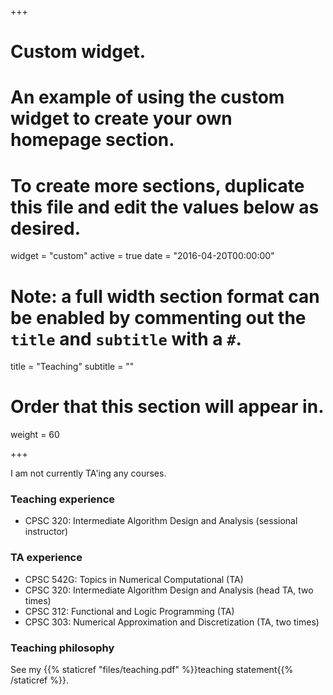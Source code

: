 +++
# Custom widget.
# An example of using the custom widget to create your own homepage section.
# To create more sections, duplicate this file and edit the values below as desired.
widget = "custom"
active = true
date = "2016-04-20T00:00:00"

# Note: a full width section format can be enabled by commenting out the `title` and `subtitle` with a `#`.
title = "Teaching"
subtitle = ""

# Order that this section will appear in.
weight = 60

+++

I am not currently TA'ing any courses.

### Teaching experience
- CPSC 320: Intermediate Algorithm Design and Analysis (sessional instructor)

### TA experience
- CPSC 542G: Topics in Numerical Computational (TA)
- CPSC 320: Intermediate Algorithm Design and Analysis (head TA, two times)
- CPSC 312: Functional and Logic Programming (TA)
- CPSC 303: Numerical Approximation and Discretization (TA, two times)

### Teaching philosophy
See my {{% staticref "files/teaching.pdf" %}}teaching statement{{% /staticref %}}.